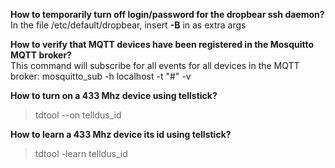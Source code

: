 **How to temporarily turn off login/password for the dropbear ssh daemon?**  
In the file /etc/default/dropbear, insert **-B** in as extra args

**How to verify that MQTT devices have been registered in the Mosquitto MQTT broker?**  
This command will subscribe for all events for all devices in the MQTT broker:
mosquitto_sub -h localhost -t "#" -v

**How to turn on a 433 Mhz device using tellstick?**
> tdtool --on telldus_id

**How to learn a 433 Mhz device its id using tellstick?**
> tdtool -learn telldus_id
